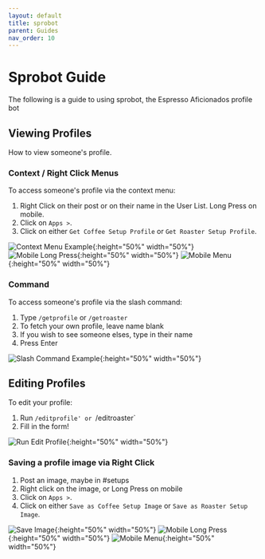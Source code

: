 ```yaml
---
layout: default
title: sprobot
parent: Guides
nav_order: 10
---
```


# Sprobot Guide

The following is a guide to using sprobot, the Espresso Aficionados profile bot

## Viewing Profiles

How to view someone's profile.

### Context / Right Click Menus

To access someone's profile via the context menu:
1. Right Click on their post or on their name in the User List. Long Press on mobile. 
2. Click on `Apps >`.
3. Click on either `Get Coffee Setup Profile` or `Get Roaster Setup Profile`.

![Context Menu Example](/images/sprobotguide/contextmenuget.png){:height="50%" width="50%"}
![Mobile Long Press](/images/sprobotguide/long_press.png){:height="50%" width="50%"}
![Mobile Menu](/images/sprobotguide/mobile_menu.png){:height="50%" width="50%"}


### Command

To access someone's profile via the slash command:
1. Type `/getprofile` or `/getroaster`
2. To fetch your own profile, leave name blank
3. If you wish to see someone elses, type in their name
4. Press Enter

![Slash Command Example](/images/sprobotguide/getprofilecli.png){:height="50%" width="50%"}


## Editing Profiles

To edit your profile:

1. Run `/editprofile' or `/editroaster`
2. Fill in the form!

![Run Edit Profile](/images/sprobotguide/runeditprofile.png){:height="50%" width="50%"}


### Saving a profile image via Right Click
1. Post an image, maybe in #setups
2. Right click on the image, or Long Press on mobile
3. Click on `Apps >`.
3. Click on either `Save as Coffee Setup Image` or `Save as Roaster Setup Image`. 

![Save Image](/images/sprobotguide/saveimage.png){:height="50%" width="50%"}
![Mobile Long Press](/images/sprobotguide/long_press.png){:height="50%" width="50%"}
![Mobile Menu](/images/sprobotguide/mobile_menu.png){:height="50%" width="50%"}
